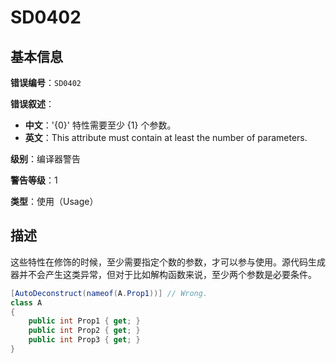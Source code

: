 ﻿# SD0402
## 基本信息

**错误编号**：`SD0402`

**错误叙述**：

* **中文**：'{0}' 特性需要至少 {1} 个参数。
* **英文**：This attribute must contain at least the number of parameters.

**级别**：编译器警告

**警告等级**：1

**类型**：使用（Usage）

## 描述

这些特性在修饰的时候，至少需要指定个数的参数，才可以参与使用。源代码生成器并不会产生这类异常，但对于比如解构函数来说，至少两个参数是必要条件。

```csharp
[AutoDeconstruct(nameof(A.Prop1))] // Wrong.
class A
{
    public int Prop1 { get; }
    public int Prop2 { get; }
    public int Prop3 { get; }
}
```